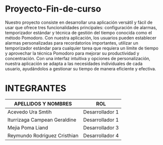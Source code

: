 # Proyecto-Fin-de-curso
Nuestro proyecto consiste en desarrollar una aplicación versátil y fácil de usar que ofrece tres funcionalidades principales: configuración de alarmas, 
temporizador estándar y técnica de gestión del tiempo conocida como el método Pomodoro. Con nuestra aplicación, los usuarios pueden establecer 
alarmas personalizadas para recordatorios importantes, utilizar un temporizador estándar para cualquier tarea que requiera un límite de tiempo 
y aprovechar la técnica Pomodoro para mejorar su productividad y concentración. Con una interfaz intuitiva y opciones de personalización, nuestra 
aplicación se adapta a las necesidades individuales de cada usuario, ayudándolos a gestionar su tiempo de manera eficiente y efectiva.

# INTEGRANTES 
| APELLIDOS Y NOMBRES | ROL | 
|---------------------|---|
| Acevedo Ura Smtih| Desarrollador 1 |
| Iturrizaga Campean Geraldine| Desarrollador 1 |
| Mejia Poma Liand| Desarrollador 3 |
| Reymundo Rodriguez Cristhian| Desarrollador 4 |
